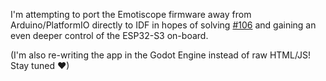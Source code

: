 I'm attempting to port the Emotiscope firmware away from Arduino/PlatformIO directly to IDF in hopes of solving [#106](https://github.com/Lixie-Labs/Emotiscope/issues/106) and gaining an even deeper control of the ESP32-S3 on-board.

(I'm also re-writing the app in the Godot Engine instead of raw HTML/JS! Stay tuned ❤)

